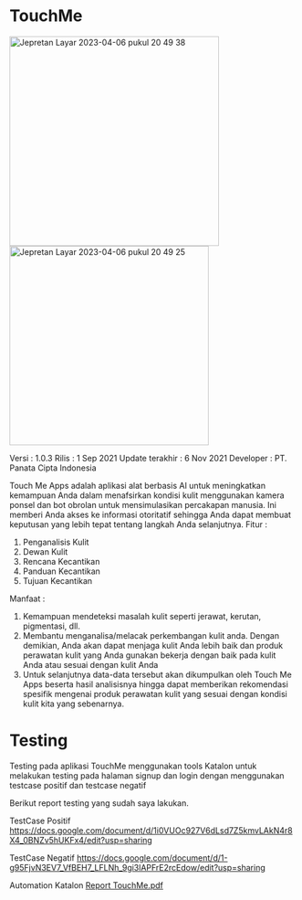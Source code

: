 # TouchMe

<img width="367" alt="Jepretan Layar 2023-04-06 pukul 20 49 38" src="https://user-images.githubusercontent.com/25931262/230398099-59b15d2c-087b-415f-a6e3-6bd3530dde62.png"> <img width="349" alt="Jepretan Layar 2023-04-06 pukul 20 49 25" src="https://user-images.githubusercontent.com/25931262/230398237-32384fda-16ec-4bfc-83ef-39916586180c.png">

Versi           : 1.0.3
Rilis           : 1 Sep 2021
Update terakhir : 6 Nov 2021
Developer       : PT. Panata Cipta Indonesia

Touch Me Apps adalah aplikasi alat berbasis AI untuk meningkatkan kemampuan Anda dalam menafsirkan kondisi kulit menggunakan kamera ponsel dan bot obrolan untuk mensimulasikan percakapan manusia. Ini memberi Anda akses ke informasi otoritatif sehingga Anda dapat membuat keputusan yang lebih tepat tentang langkah Anda selanjutnya.
Fitur :
1. Penganalisis Kulit
2. Dewan Kulit
3. Rencana Kecantikan
4. Panduan Kecantikan
5. Tujuan Kecantikan

Manfaat :
1. Kemampuan mendeteksi masalah kulit seperti jerawat, kerutan, pigmentasi, dll.
2. Membantu menganalisa/melacak perkembangan kulit anda. Dengan demikian, Anda akan dapat menjaga kulit Anda lebih baik dan produk perawatan kulit yang Anda gunakan bekerja dengan baik pada kulit Anda atau sesuai dengan kulit Anda
3. Untuk selanjutnya data-data tersebut akan dikumpulkan oleh Touch Me Apps beserta hasil analisisnya hingga dapat memberikan rekomendasi spesifik mengenai produk perawatan kulit yang sesuai dengan kondisi kulit kita yang sebenarnya.

# Testing
Testing pada aplikasi TouchMe menggunakan tools Katalon untuk melakukan testing pada halaman signup dan login dengan menggunakan testcase positif dan testcase negatif

Berikut report testing yang sudah saya lakukan.

TestCase Positif
https://docs.google.com/document/d/1i0VUOc927V6dLsd7Z5kmvLAkN4r8X4_0BNZv5hUKFx4/edit?usp=sharing

TestCase Negatif
https://docs.google.com/document/d/1-g95FjvN3EV7_VfBEH7_LFLNh_9gi3lAPFrE2rcEdow/edit?usp=sharing

Automation Katalon
[Report TouchMe.pdf](https://github.com/rizkygunardi/TouchMe/files/11171309/Report.TouchMe.pdf)
